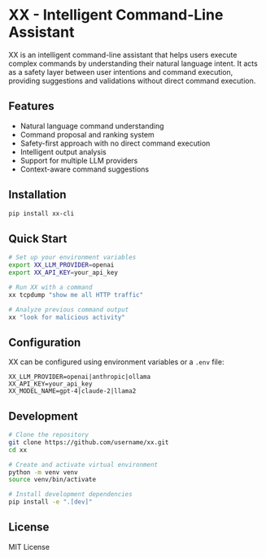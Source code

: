 # XX - Intelligent Command-Line Assistant

XX is an intelligent command-line assistant that helps users execute complex commands by understanding their natural language intent. It acts as a safety layer between user intentions and command execution, providing suggestions and validations without direct command execution.

## Features

- Natural language command understanding
- Command proposal and ranking system
- Safety-first approach with no direct command execution
- Intelligent output analysis
- Support for multiple LLM providers
- Context-aware command suggestions

## Installation

```bash
pip install xx-cli
```

## Quick Start

```bash
# Set up your environment variables
export XX_LLM_PROVIDER=openai
export XX_API_KEY=your_api_key

# Run XX with a command
xx tcpdump "show me all HTTP traffic"

# Analyze previous command output
xx "look for malicious activity"
```

## Configuration

XX can be configured using environment variables or a `.env` file:

```env
XX_LLM_PROVIDER=openai|anthropic|ollama
XX_API_KEY=your_api_key
XX_MODEL_NAME=gpt-4|claude-2|llama2
```

## Development

```bash
# Clone the repository
git clone https://github.com/username/xx.git
cd xx

# Create and activate virtual environment
python -m venv venv
source venv/bin/activate

# Install development dependencies
pip install -e ".[dev]"
```

## License

MIT License
